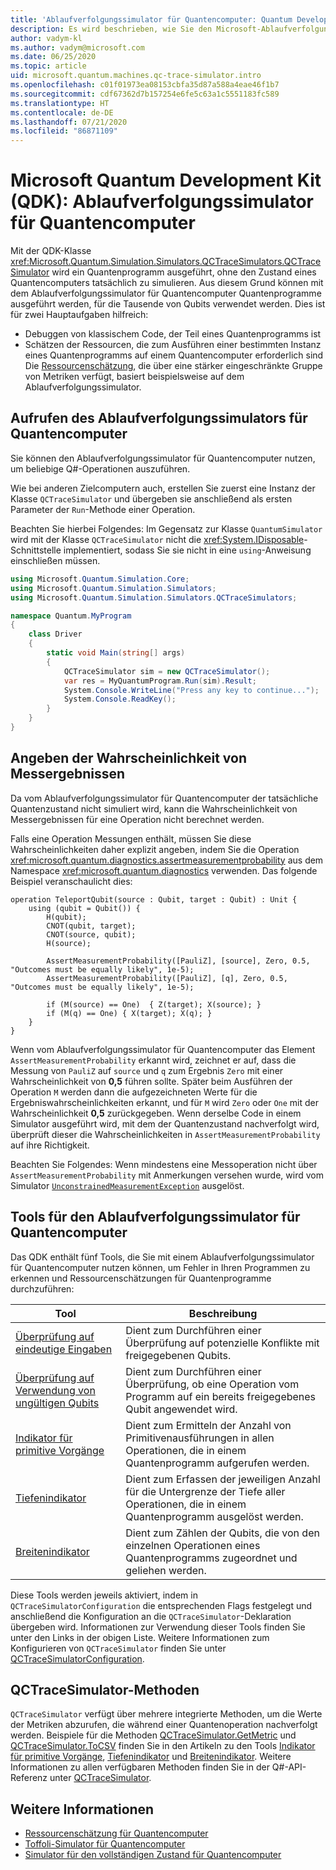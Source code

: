 ```yaml
---
title: 'Ablaufverfolgungssimulator für Quantencomputer: Quantum Development Kit'
description: Es wird beschrieben, wie Sie den Microsoft-Ablaufverfolgungssimulator für Quantencomputer verwenden, um klassischen Code zu debuggen und die Ressourcenanforderungen eines Q#-Programms zu schätzen.
author: vadym-kl
ms.author: vadym@microsoft.com
ms.date: 06/25/2020
ms.topic: article
uid: microsoft.quantum.machines.qc-trace-simulator.intro
ms.openlocfilehash: c01f01973ea08153cbfa35d87a588a4eae46f1b7
ms.sourcegitcommit: cdf67362d7b157254e6fe5c63a1c5551183fc589
ms.translationtype: HT
ms.contentlocale: de-DE
ms.lasthandoff: 07/21/2020
ms.locfileid: "86871109"
---
```

# <a name="microsoft-quantum-development-kit-qdk-quantum-trace-simulator"></a>Microsoft Quantum Development Kit (QDK): Ablaufverfolgungssimulator für Quantencomputer

Mit der QDK-Klasse <xref:Microsoft.Quantum.Simulation.Simulators.QCTraceSimulators.QCTraceSimulator> wird ein Quantenprogramm ausgeführt, ohne den Zustand eines Quantencomputers tatsächlich zu simulieren. Aus diesem Grund können mit dem Ablaufverfolgungssimulator für Quantencomputer Quantenprogramme ausgeführt werden, für die Tausende von Qubits verwendet werden.  Dies ist für zwei Hauptaufgaben hilfreich: 

* Debuggen von klassischem Code, der Teil eines Quantenprogramms ist 
* Schätzen der Ressourcen, die zum Ausführen einer bestimmten Instanz eines Quantenprogramms auf einem Quantencomputer erforderlich sind Die [Ressourcenschätzung](xref:microsoft.quantum.machines.resources-estimator), die über eine stärker eingeschränkte Gruppe von Metriken verfügt, basiert beispielsweise auf dem Ablaufverfolgungssimulator.

## <a name="invoking-the-quantum-trace-simulator"></a>Aufrufen des Ablaufverfolgungssimulators für Quantencomputer

Sie können den Ablaufverfolgungssimulator für Quantencomputer nutzen, um beliebige Q#-Operationen auszuführen.

Wie bei anderen Zielcomputern auch, erstellen Sie zuerst eine Instanz der Klasse `QCTraceSimulator` und übergeben sie anschließend als ersten Parameter der `Run`-Methode einer Operation.

Beachten Sie hierbei Folgendes: Im Gegensatz zur Klasse `QuantumSimulator` wird mit der Klasse `QCTraceSimulator` nicht die <xref:System.IDisposable>-Schnittstelle implementiert, sodass Sie sie nicht in eine `using`-Anweisung einschließen müssen.

```csharp
using Microsoft.Quantum.Simulation.Core;
using Microsoft.Quantum.Simulation.Simulators;
using Microsoft.Quantum.Simulation.Simulators.QCTraceSimulators;

namespace Quantum.MyProgram
{
    class Driver
    {
        static void Main(string[] args)
        {
            QCTraceSimulator sim = new QCTraceSimulator();
            var res = MyQuantumProgram.Run(sim).Result;
            System.Console.WriteLine("Press any key to continue...");
            System.Console.ReadKey();
        }
    }
}
```

## <a name="providing-the-probability-of-measurement-outcomes"></a>Angeben der Wahrscheinlichkeit von Messergebnissen

Da vom Ablaufverfolgungssimulator für Quantencomputer der tatsächliche Quantenzustand nicht simuliert wird, kann die Wahrscheinlichkeit von Messergebnissen für eine Operation nicht berechnet werden. 

Falls eine Operation Messungen enthält, müssen Sie diese Wahrscheinlichkeiten daher explizit angeben, indem Sie die Operation <xref:microsoft.quantum.diagnostics.assertmeasurementprobability> aus dem Namespace <xref:microsoft.quantum.diagnostics> verwenden. Das folgende Beispiel veranschaulicht dies:

```qsharp
operation TeleportQubit(source : Qubit, target : Qubit) : Unit {
    using (qubit = Qubit()) {
        H(qubit);
        CNOT(qubit, target);
        CNOT(source, qubit);
        H(source);

        AssertMeasurementProbability([PauliZ], [source], Zero, 0.5, "Outcomes must be equally likely", 1e-5);
        AssertMeasurementProbability([PauliZ], [q], Zero, 0.5, "Outcomes must be equally likely", 1e-5);

        if (M(source) == One)  { Z(target); X(source); }
        if (M(q) == One) { X(target); X(q); }
    }
}
```

Wenn vom Ablaufverfolgungssimulator für Quantencomputer das Element `AssertMeasurementProbability` erkannt wird, zeichnet er auf, dass die Messung von `PauliZ` auf `source` und `q` zum Ergebnis `Zero` mit einer Wahrscheinlichkeit von **0,5** führen sollte. Später beim Ausführen der Operation `M` werden dann die aufgezeichneten Werte für die Ergebniswahrscheinlichkeiten erkannt, und für `M` wird `Zero` oder `One` mit der Wahrscheinlichkeit **0,5** zurückgegeben. Wenn derselbe Code in einem Simulator ausgeführt wird, mit dem der Quantenzustand nachverfolgt wird, überprüft dieser die Wahrscheinlichkeiten in `AssertMeasurementProbability` auf ihre Richtigkeit.

Beachten Sie Folgendes: Wenn mindestens eine Messoperation nicht über `AssertMeasurementProbability` mit Anmerkungen versehen wurde, wird vom Simulator [`UnconstrainedMeasurementException`](https://docs.microsoft.com/dotnet/api/microsoft.quantum.simulation.simulators.qctracesimulators.unconstrainedmeasurementexception) ausgelöst.

## <a name="quantum-trace-simulator-tools"></a>Tools für den Ablaufverfolgungssimulator für Quantencomputer

Das QDK enthält fünf Tools, die Sie mit einem Ablaufverfolgungssimulator für Quantencomputer nutzen können, um Fehler in Ihren Programmen zu erkennen und Ressourcenschätzungen für Quantenprogramme durchzuführen: 

|Tool | Beschreibung |
|-----| -----|
|[Überprüfung auf eindeutige Eingaben](xref:microsoft.quantum.machines.qc-trace-simulator.distinct-inputs) |Dient zum Durchführen einer Überprüfung auf potenzielle Konflikte mit freigegebenen Qubits. |
|[Überprüfung auf Verwendung von ungültigen Qubits](xref:microsoft.quantum.machines.qc-trace-simulator.invalidated-qubits)  |Dient zum Durchführen einer Überprüfung, ob eine Operation vom Programm auf ein bereits freigegebenes Qubit angewendet wird. |
|[Indikator für primitive Vorgänge](xref:microsoft.quantum.machines.qc-trace-simulator.primitive-counter)  | Dient zum Ermitteln der Anzahl von Primitivenausführungen in allen Operationen, die in einem Quantenprogramm aufgerufen werden.  |
|[Tiefenindikator](xref:microsoft.quantum.machines.qc-trace-simulator.depth-counter)  |Dient zum Erfassen der jeweiligen Anzahl für die Untergrenze der Tiefe aller Operationen, die in einem Quantenprogramm ausgelöst werden.   |
|[Breitenindikator](xref:microsoft.quantum.machines.qc-trace-simulator.width-counter)  |Dient zum Zählen der Qubits, die von den einzelnen Operationen eines Quantenprogramms zugeordnet und geliehen werden. |

Diese Tools werden jeweils aktiviert, indem in `QCTraceSimulatorConfiguration` die entsprechenden Flags festgelegt und anschließend die Konfiguration an die `QCTraceSimulator`-Deklaration übergeben wird. Informationen zur Verwendung dieser Tools finden Sie unter den Links in der obigen Liste. Weitere Informationen zum Konfigurieren von `QCTraceSimulator` finden Sie unter [QCTraceSimulatorConfiguration](xref:Microsoft.Quantum.Simulation.Simulators.QCTraceSimulators.QCTraceSimulatorConfiguration).

## <a name="qctracesimulator-methods"></a>QCTraceSimulator-Methoden

`QCTraceSimulator` verfügt über mehrere integrierte Methoden, um die Werte der Metriken abzurufen, die während einer Quantenoperation nachverfolgt werden. Beispiele für die Methoden [QCTraceSimulator.GetMetric](https://docs.microsoft.com/dotnet/api/microsoft.quantum.simulation.simulators.qctracesimulators.qctracesimulator.getmetric) und [QCTraceSimulator.ToCSV](https://docs.microsoft.com/dotnet/api/microsoft.quantum.simulation.simulators.qctracesimulators.qctracesimulator.tocsv) finden Sie in den Artikeln zu den Tools [Indikator für primitive Vorgänge](xref:microsoft.quantum.machines.qc-trace-simulator.primitive-counter), [Tiefenindikator](xref:microsoft.quantum.machines.qc-trace-simulator.depth-counter) und [Breitenindikator](xref:microsoft.quantum.machines.qc-trace-simulator.width-counter). Weitere Informationen zu allen verfügbaren Methoden finden Sie in der Q#-API-Referenz unter [QCTraceSimulator](xref:Microsoft.Quantum.Simulation.Simulators.QCTraceSimulators.QCTraceSimulator).  

## <a name="see-also"></a>Weitere Informationen

- [Ressourcenschätzung für Quantencomputer](xref:microsoft.quantum.machines.resources-estimator)
- [Toffoli-Simulator für Quantencomputer](xref:microsoft.quantum.machines.toffoli-simulator)
- [Simulator für den vollständigen Zustand für Quantencomputer](xref:microsoft.quantum.machines.full-state-simulator) 
